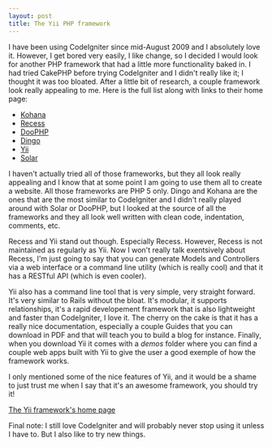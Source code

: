 ```yaml
---
layout: post
title: The Yii PHP framework
---
```


I have been using CodeIgniter since mid-August 2009 and I absolutely love it. However, I get bored very easily, I like change, so I decided I would look for another PHP framework that had a little more functionality baked in. I had tried CakePHP before trying CodeIgniter and I didn't really like it; I thought it was too bloated. After a little bit of research, a couple framework look really appealing to me. Here is the full list along with links to their home page:

* [Kohana](http://kohanaphp.com/)
* [Recess](http://www.recessframework.org/)
* [DooPHP](http://doophp.com/)
* [Dingo](http://www.dingoframework.com/)
* [Yii](http://www.yiiframework.com/)
* [Solar](http://www.solarphp.com/)

I haven't actually tried all of those frameworks, but they all look really appealing and I know that at some point I am going to use them all to create a website. All those frameworks are PHP 5 only. Dingo and Kohana are the ones that are the most similar to CodeIgniter and I didn't really played around with Solar or DooPHP, but I looked at the source of all the frameworks and they all look well written with clean code, indentation, comments, etc.

Recess and Yii stand out though. Especially Recess. However, Recess is not maintained as regularly as Yii. Now I won't really talk exentsively about Recess, I'm just going to say that you can generate Models and Controllers via a web interface or a command line utility (which is really cool) and that it has a RESTful API (which is even cooler).

Yii also has a command line tool that is very simple, very straight forward. It's very similar to Rails without the bloat. It's modular, it supports relationships, it's a rapid developement framework that is also lightweight and faster than CodeIgniter, I love it. The cherry on the cake is that it has a really nice documentation, especially a couple Guides that you can download in PDF and that will teach you to build a blog for instance. Finally, when you download Yii it comes with a *demos* folder where you can find a couple web apps built with Yii to give the user a good exemple of how the framework works.

I only mentioned some of the nice features of Yii, and it would be a shame to just trust me when I say that it's an awesome framework, you should try it!

[The Yii framework's home page](http://www.yiiframework.com/)

Final note: I still love CodeIgniter and will probably never stop using it unless I have to. But I also like to try new things.